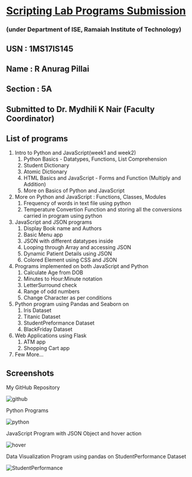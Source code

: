 # [Scripting Lab Programs Submission](https://github.com/CodesOfAnurag/ISE_SL_LAB)
### (under Department of ISE, Ramaiah Institute of Technology)

## USN : 1MS17IS145

## Name : R Anurag Pillai

## Section : 5A

## Submitted to Dr. Mydhili K Nair (Faculty Coordinator)

## List of programs 

1. Intro to Python and JavaScript(week1 and week2) 
    1. Python Basics - Datatypes, Functions, List Comprehension
    2. Student Dictionary
    3. Atomic Dictionary
    4. HTML Basics and JavaScript - Forms and Function (Multiply and Addition)
    5. More on Basics of Python and JavaScript 
2. More on Python and JavaScript : Functions, Classes, Modules
    1. Frequency of words in text file using python
    2. Temperature Convertion Function and storing all the conversions carried in program using python
3. JavaScript and JSON programs
    1. Display Book name and Authors
    2. Basic Menu app
    3. JSON with different datatypes inside
    4. Looping through Array and accessing JSON
    5. Dynamic Patient Details using JSON
    6. Colored Element using CSS and JSON
4. Programs implemented on both JavaScript and Python
    1. Calculate Age from DOB
    2. Minutes to Hour:Minute notation
    3. LetterSurround check
    4. Range of odd numbers
    5. Change Character as per conditions
5. Python program using Pandas and Seaborn on
    1. Iris Dataset
    2. Titanic Dataset
    3. StudentPreformance Dataset
    4. BlackFriday Dataset
6. Web Applications using Flask
    1. ATM app
    2. Shopping Cart app
7. Few More...


## Screenshots 
My GitHub Repository

![github](https://user-images.githubusercontent.com/46356136/69879101-9b947100-12ec-11ea-8d22-aeed1a5e3e2a.png)


Python Programs

![python](https://user-images.githubusercontent.com/46356136/69878917-2628a080-12ec-11ea-99c4-ace25f5e9ddd.png)

JavaScript Program with JSON Object and hover action

![hover](https://user-images.githubusercontent.com/46356136/69878337-aea64180-12ea-11ea-9eb9-fd3e050443e1.png)


Data Visualization Program using pandas on StudentPerformance Dataset

![StudentPerformance](https://user-images.githubusercontent.com/46356136/69878167-2162ed00-12ea-11ea-8b77-f9bdb571d51c.png)

